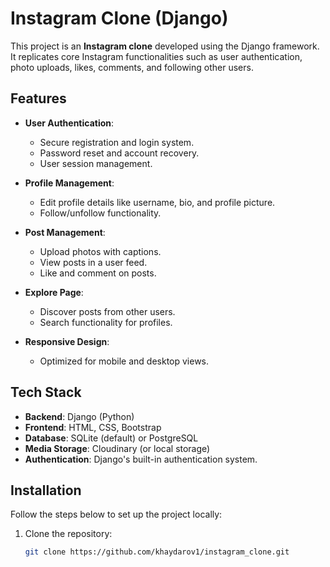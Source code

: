 # Instagram Clone (Django)

This project is an **Instagram clone** developed using the Django framework. It replicates core Instagram functionalities such as user authentication, photo uploads, likes, comments, and following other users.

## Features

- **User Authentication**:
  - Secure registration and login system.
  - Password reset and account recovery.
  - User session management.

- **Profile Management**:
  - Edit profile details like username, bio, and profile picture.
  - Follow/unfollow functionality.

- **Post Management**:
  - Upload photos with captions.
  - View posts in a user feed.
  - Like and comment on posts.

- **Explore Page**:
  - Discover posts from other users.
  - Search functionality for profiles.

- **Responsive Design**:
  - Optimized for mobile and desktop views.

## Tech Stack

- **Backend**: Django (Python)
- **Frontend**: HTML, CSS, Bootstrap
- **Database**: SQLite (default) or PostgreSQL
- **Media Storage**: Cloudinary (or local storage)
- **Authentication**: Django's built-in authentication system.

## Installation

Follow the steps below to set up the project locally:

1. Clone the repository:
   ```bash
   git clone https://github.com/khaydarov1/instagram_clone.git
